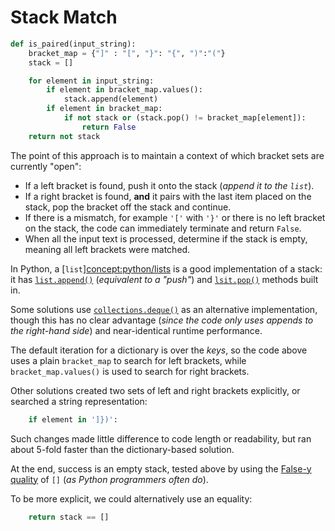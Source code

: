 # Stack Match


```python
def is_paired(input_string):
    bracket_map = {"]" : "[", "}": "{", ")":"("}
    stack = []

    for element in input_string:
        if element in bracket_map.values():
            stack.append(element)
        if element in bracket_map:
            if not stack or (stack.pop() != bracket_map[element]):
                return False
    return not stack
```

The point of this approach is to maintain a context of which bracket sets are currently "open":

- If a left bracket is found, push it onto the stack (_append it to the `list`_).
- If a right bracket is found, **and** it pairs with the last item placed on the stack, pop the bracket off the stack and continue.
- If there is a mismatch, for example `'['` with `'}'` or there is no left bracket on the stack, the code can immediately terminate and return `False`.
- When all the input text is processed, determine if the stack is empty, meaning all left brackets were matched.

In Python, a [`list`][concept:python/lists]() is a good implementation of a stack: it has [`list.append()`][list-append] (_equivalent to a "push"_) and [`lsit.pop()`][list-pop] methods built in.

Some solutions use [`collections.deque()`][collections-deque] as an alternative implementation, though this has no clear advantage (_since the code only uses appends to the right-hand side_) and near-identical runtime performance.

The default iteration for a dictionary is over the _keys_, so the code above uses a plain `bracket_map` to search for left brackets, while `bracket_map.values()` is used to search for right brackets.

Other solutions created two sets of left and right brackets explicitly, or searched a string representation:

```python
    if element in ']})':
```

Such changes made little difference to code length or readability, but ran about 5-fold faster than the dictionary-based solution.

At the end, success is an empty stack, tested above by using the [False-y quality][falsey] of `[]` (_as Python programmers often do_).

To be more explicit, we could alternatively use an equality:

```python
    return stack == []
```

[list-append]: https://docs.python.org/3/tutorial/datastructures.html#more-on-lists
[list-pop]: https://docs.python.org/3/tutorial/datastructures.html#more-on-lists
[collections-deque]: https://docs.python.org/3/library/collections.html#collections.deque
[falsey]: https://docs.python.org/3/library/stdtypes.html#truth-value-testing
